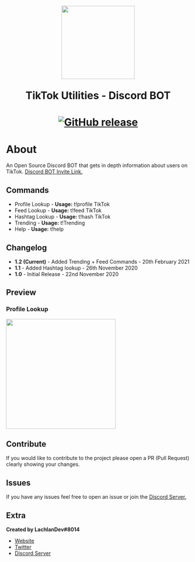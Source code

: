 <h1 align="center">
    <br>
    <img src="https://cdn.discordapp.com/app-icons/779968259671457792/184465ca744886f62b39f100b52de9a0.png?"height="200">
    <br>
    <p>TikTok Utilities
 - Discord BOT</p>
<h1>
<p align="center">
    <a href="https://github.com/LachlanDev/TikTok-Utilities/releases">
        <img alt="GitHub release" src="https://img.shields.io/github/release/LachlanDev/TikTok-Utilities.svg">
    </a>
</p>

# About
An Open Source Discord BOT that gets in depth information about users on TikTok. [Discord BOT Invite Link.](https://discord.com/oauth2/authorize?client_id=779968259671457792&scope=bot&permissions=93248)

## Commands 
* Profile Lookup - **Usage:** t!profile TikTok
* Feed Lookup - **Usage:** t!feed TikTok
* Hashtag Lookup - **Usage:** t!hash TikTok
* Trending - **Usage:** t!Trending
* Help - **Usage:** t!help

## Changelog
* **1.2 (Current)** - Added Trending + Feed Commands - 20th February 2021
* **1.1** - Added Hashtag lookup - 26th November 2020
* **1.0** - Initial Release - 22nd November 2020

## Preview
### Profile Lookup 
<img src="https://i.imgur.com/yEqMYuI.png" height="300">

## Contribute
If you would like to contribute to the project please open a PR (Pull Request) clearly showing your changes.

## Issues
If you have any issues feel free to open an issue or join the [Discord Server.](https://discord.com/invite/w7B5nKB)

## Extra
__Created by LachlanDev#8014__
* [Website](https://lachlan-dev.com)
* [Twitter](https://twitter.com/LachlanDev)
* [Discord Server](https://discord.com/invite/w7B5nKB)
</br>

